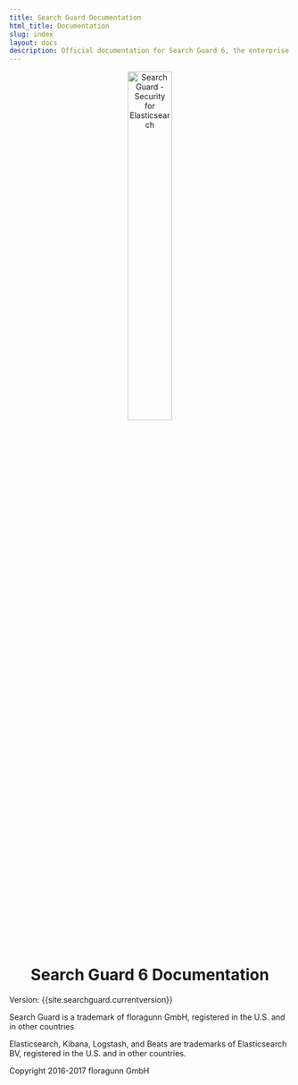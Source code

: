 ```yaml
---
title: Search Guard Documentation
html_title: Documentation
slug: index
layout: docs
description: Official documentation for Search Guard 6, the enterprise security suite for Elasticsearch.
---
```

<!---
Copryight 2016-2017 floragunn GmbH
-->


<p align="center">
<img src="search-guard-frontmatter.png" alt="Search Guard - Security for Elasticsearch" style="width: 40%" />
</p>


<h1 align="center">Search Guard 6 Documentation</h1>

Version: {{site.searchguard.currentversion}}

Search Guard is a trademark of floragunn GmbH, registered in the U.S. and in other countries

Elasticsearch, Kibana, Logstash, and Beats are trademarks of Elasticsearch BV, registered in the U.S. and in other countries.

Copyright 2016-2017 floragunn GmbH





